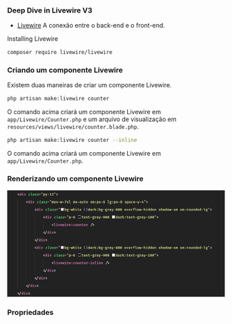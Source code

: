 ### Deep Dive in Livewire V3
- [Livewire](https://livewire.laravel.com/) A conexão entre o back-end e o front-end.

Installing Livewire
```bash
composer require livewire/livewire
```
### Criando um componente Livewire
Existem duas maneiras de criar um componente Livewire.
```bash
php artisan make:livewire counter
```
O comando acima criará um componente Livewire em `app/Livewire/Counter.php` e um arquivo de visualização em `resources/views/livewire/counter.blade.php`.

```bash
php artisan make:livewire counter --inline
```
O comando acima criará um componente Livewire em `app/Livewire/Counter.php`.

### Renderizando um componente Livewire
![Alt text](assets/image.png)
### Propriedades
